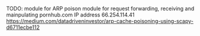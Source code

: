 TODO:
module for ARP poison
module for request forwarding, receiving and mainpulating
pornhub.com IP address 66.254.114.41
https://medium.com/datadriveninvestor/arp-cache-poisoning-using-scapy-d6711ecbe112
